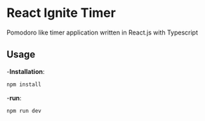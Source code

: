 # React Ignite Timer

Pomodoro like timer application written in React.js with Typescript

## Usage

-**Installation**:

```sh
npm install
```

-**run**:

```sh
npm run dev
```

